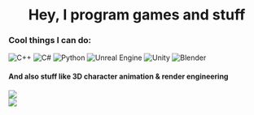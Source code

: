 <h1 align="center">Hey, I program games and stuff</h1>
<p align="left">
  
<h3 align="left">Cool things I can do:</h3>

![C++](https://img.shields.io/badge/c++-%2300599C.svg?style=for-the-badge&logo=c%2B%2B&logoColor=white) ![C#](https://img.shields.io/badge/c%23-%23239120.svg?style=for-the-badge&logo=csharp&logoColor=white) ![Python](https://img.shields.io/badge/python-3670A0?style=for-the-badge&logo=python&logoColor=ffdd54) ![Unreal Engine](https://img.shields.io/badge/unrealengine-%23313131.svg?style=for-the-badge&logo=unrealengine&logoColor=white) ![Unity](https://img.shields.io/badge/unity-%23000000.svg?style=for-the-badge&logo=unity&logoColor=white) ![Blender](https://img.shields.io/badge/Blender-%23F5792A.svg?logo=blender&logoColor=white)

<h4 align="left">And also stuff like 3D character animation & render engineering</h4>

![](https://github-readme-stats.vercel.app/api?username=Beeeton&theme=default&hide_border=false&include_all_commits=true&count_private=true&hide_rank=true)<br/>
![](https://nirzak-streak-stats.vercel.app/?user=Beeeton&theme=default&hide_border=false)<br/>
